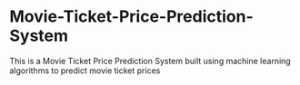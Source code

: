 # Movie-Ticket-Price-Prediction-System
This is a Movie Ticket Price Prediction System built using machine learning algorithms to predict movie ticket prices
